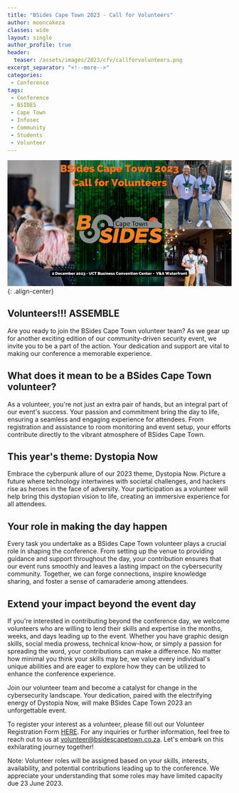 ```yaml
---
title: "BSides Cape Town 2023 - Call for Volunteers"
author: mooncakeza
classes: wide
layout: single
author_profile: true
header:
  teaser: /assets/images/2023/cfv/callforvolunteers.png
excerpt_separator: "<!--more-->"
categories:
 - Conference
tags:
 - Conference
 - BSIDES
 - Cape Town
 - Infosec
 - Community
 - Students
 - Volunteer
---
```



![Call for Volunteers](/assets/images/2023/cfv/callforvolunteers.png){: .align-center}

## Volunteers!!! ASSEMBLE

Are you ready to join the BSides Cape Town volunteer team? As we gear up for another exciting edition of our community-driven security event, we invite you to be a part of the action. Your dedication and support are vital to making our conference a memorable experience.


## What does it mean to be a BSides Cape Town volunteer?

As a volunteer, you're not just an extra pair of hands, but an integral part of our event's success. Your passion and commitment bring the day to life, ensuring a seamless and engaging experience for attendees. From registration and assistance to room monitoring and event setup, your efforts contribute directly to the vibrant atmosphere of BSides Cape Town.

## This year's theme: Dystopia Now

Embrace the cyberpunk allure of our 2023 theme, Dystopia Now. Picture a future where technology intertwines with societal challenges, and hackers rise as heroes in the face of adversity. Your participation as a volunteer will help bring this dystopian vision to life, creating an immersive experience for all attendees.

## Your role in making the day happen

Every task you undertake as a BSides Cape Town volunteer plays a crucial role in shaping the conference. From setting up the venue to providing guidance and support throughout the day, your contribution ensures that our event runs smoothly and leaves a lasting impact on the cybersecurity community. Together, we can forge connections, inspire knowledge sharing, and foster a sense of camaraderie among attendees.

## Extend your impact beyond the event day

If you're interested in contributing beyond the conference day, we welcome volunteers who are willing to lend their skills and expertise in the months, weeks, and days leading up to the event. Whether you have graphic design skills, social media prowess, technical know-how, or simply a passion for spreading the word, your contributions can make a difference. No matter how minimal you think your skills may be, we value every individual's unique abilities and are eager to explore how they can be utilized to enhance the conference experience.

Join our volunteer team and become a catalyst for change in the cybersecurity landscape. Your dedication, paired with the electrifying energy of Dystopia Now, will make BSides Cape Town 2023 an unforgettable event.

To register your interest as a volunteer, please fill out our Volunteer Registration Form [HERE](https://forms.gle/RuxDtBB4xobcK3rUA). For any inquiries or further information, feel free to reach out to us at volunteer@bsidescapetown.co.za. Let's embark on this exhilarating journey together!

Note: Volunteer roles will be assigned based on your skills, interests, availability, and potential contributions leading up to the conference. We appreciate your understanding that some roles may have limited capacity due 23 June 2023.
